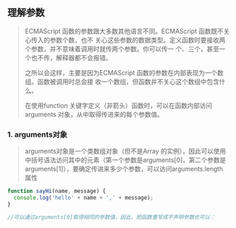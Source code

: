 ## 理解参数

> ECMAScript 函数的参数跟大多数其他语言不同。ECMAScript 函数既不关心传入的参数个数，也不
> 关心这些参数的数据类型。定义函数时要接收两个参数，并不意味着调用时就传两个参数。你可以传一
> 个、三个，甚至一个也不传，解释器都不会报错。
>
> 之所以会这样，主要是因为ECMAScript 函数的参数在内部表现为一个数组。函数被调用时总会接
> 收一个数组，但函数并不关心这个数组中包含什么。
>
> 在使用function 关键字定义（非箭头）函数时，可以在函数内部访问arguments 对象，从中取得传进来的每个参数值。

### 1. arguments对象

> arguments对象是一个类数组对象（但不是Array 的实例），因此可以使用中括号语法访问其中的元素（第一个参数是arguments[0]，第二个参数是arguments[1]），要确定传进来多少个参数，可以访问arguments.length 属性

```javascript
function sayHi(name, message) {
  console.log('hello' + name + ',' + message);
}

//可以通过arguments[0]取得相同的参数值。因此，把函数重写成不声明参数也可以：

```































